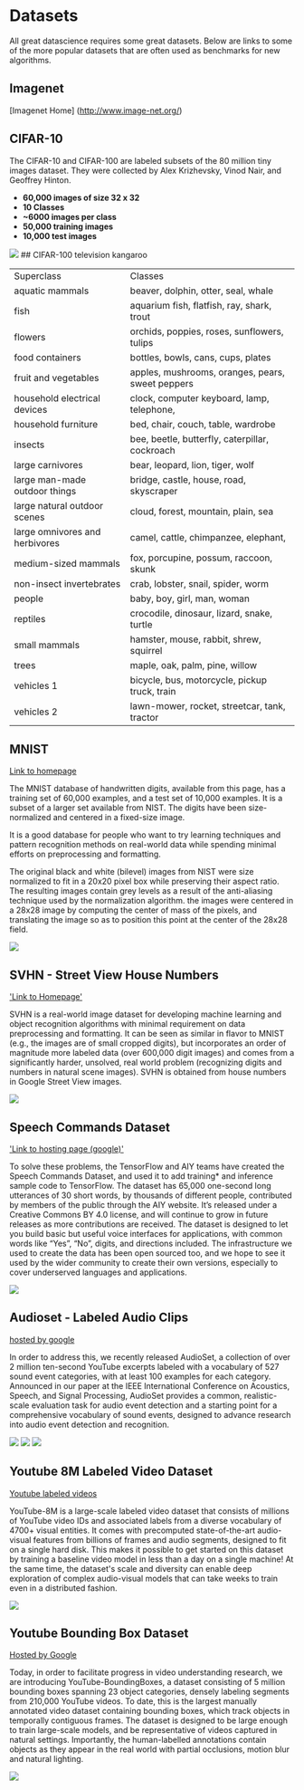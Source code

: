 # Datasets

All great datascience requires some great datasets. Below are links to some of the more popular datasets that are often used as benchmarks for new algorithms.

## Imagenet
[Imagenet Home] (http://www.image-net.org/)



## CIFAR-10
The CIFAR-10 and CIFAR-100 are labeled subsets of the 80 million tiny images dataset. They were collected by Alex Krizhevsky, Vinod Nair, and Geoffrey Hinton.

- **60,000 images of size 32 x 32**
- **10 Classes**
- **~6000 images per class**
- **50,000 training images**
- **10,000 test images**

<img src='https://snag.gy/4rlpZw.jpg' />
## CIFAR-100
<table>
<tr><td>Superclass</td><td>Classes</td></tr>
<tr><td>aquatic mammals</td><td>beaver, dolphin, otter, seal, whale</td></tr>
<tr><td>fish</td><td>aquarium fish, flatfish, ray, shark, trout</td></tr>
<tr><td>flowers</td><td>orchids, poppies, roses, sunflowers, tulips</td></tr>
<tr><td>food containers</td><td>bottles, bowls, cans, cups, plates</td></tr>
<tr><td>fruit and vegetables</td><td>apples, mushrooms, oranges, pears, sweet peppers</td></tr>
<tr><td>household electrical devices</td><td>clock, computer keyboard, lamp, telephone, </td></tr>television
<tr><td>household furniture</td><td>bed, chair, couch, table, wardrobe</td></tr>
<tr><td>insects</td><td>bee, beetle, butterfly, caterpillar, cockroach</td></tr>
<tr><td>large carnivores</td><td>bear, leopard, lion, tiger, wolf</td></tr>
<tr><td>large man-made outdoor things</td><td>bridge, castle, house, road, skyscraper</td></tr>
<tr><td>large natural outdoor scenes</td><td>cloud, forest, mountain, plain, sea</td></tr>
<tr><td>large omnivores and herbivores</td><td>camel, cattle, chimpanzee, elephant, </td></tr>kangaroo
<tr><td>medium-sized mammals</td><td>fox, porcupine, possum, raccoon, skunk</td></tr>
<tr><td>non-insect invertebrates</td><td>crab, lobster, snail, spider, worm</td></tr>
<tr><td>people</td><td>baby, boy, girl, man, woman</td></tr>
<tr><td>reptiles</td><td>crocodile, dinosaur, lizard, snake, turtle</td></tr>
<tr><td>small mammals</td><td>hamster, mouse, rabbit, shrew, squirrel</td></tr>
<tr><td>trees</td><td>maple, oak, palm, pine, willow</td></tr>
<tr><td>vehicles 1</td><td>bicycle, bus, motorcycle, pickup truck, train</td></tr>
<tr><td>vehicles 2</td><td>lawn-mower, rocket, streetcar, tank, tractor</td></tr>
</table>

## MNIST

[Link to homepage](http://yann.lecun.com/exdb/mnist/)

The MNIST database of handwritten digits, available from this page, has a training set of 60,000 examples, and a test set of 10,000 examples. It is a subset of a larger set available from NIST. The digits have been size-normalized and centered in a fixed-size image.

It is a good database for people who want to try learning techniques and pattern recognition methods on real-world data while spending minimal efforts on preprocessing and formatting.

The original black and white (bilevel) images from NIST were size normalized to fit in a 20x20 pixel box while preserving their aspect ratio. The resulting images contain grey levels as a result of the anti-aliasing technique used by the normalization algorithm. the images were centered in a 28x28 image by computing the center of mass of the pixels, and translating the image so as to position this point at the center of the 28x28 field.

<img src='http://i.ytimg.com/vi/0QI3xgXuB-Q/hqdefault.jpg'/>

## SVHN - Street View House Numbers

['Link to Homepage'](http://ufldl.stanford.edu/housenumbers/)

SVHN is a real-world image dataset for developing machine learning and object recognition algorithms with minimal requirement on data preprocessing and formatting. It can be seen as similar in flavor to MNIST (e.g., the images are of small cropped digits), but incorporates an order of magnitude more labeled data (over 600,000 digit images) and comes from a significantly harder, unsolved, real world problem (recognizing digits and numbers in natural scene images). SVHN is obtained from house numbers in Google Street View images. 


<img src="http://ufldl.stanford.edu/housenumbers/examples_new.png" />


## Speech Commands Dataset

['Link to hosting page (google)'](https://research.googleblog.com/2017/08/launching-speech-commands-dataset.html)

To solve these problems, the TensorFlow and AIY teams have created the Speech Commands Dataset, and used it to add training* and inference sample code to TensorFlow. The dataset has 65,000 one-second long utterances of 30 short words, by thousands of different people, contributed by members of the public through the AIY website. It’s released under a Creative Commons BY 4.0 license, and will continue to grow in future releases as more contributions are received. The dataset is designed to let you build basic but useful voice interfaces for applications, with common words like “Yes”, “No”, digits, and directions included. The infrastructure we used to create the data has been open sourced too, and we hope to see it used by the wider community to create their own versions, especially to cover underserved languages and applications.


<img src="https://3.bp.blogspot.com/-Mo-sJK2QM5U/WZ31e7iMvHI/AAAAAAAAB-A/IEzEr4P6up4jagW2H0NcxyK3w26DQ_kVgCLcBGAs/s400/image1.png" />

## Audioset - Labeled Audio Clips

[hosted by google](https://research.googleblog.com/2017/03/announcing-audioset-dataset-for-audio.html)

In order to address this, we recently released AudioSet, a collection of over 2 million ten-second YouTube excerpts labeled with a vocabulary of 527 sound event categories, with at least 100 examples for each category. Announced in our paper at the IEEE International Conference on Acoustics, Speech, and Signal Processing, AudioSet provides a common, realistic-scale evaluation task for audio event detection and a starting point for a comprehensive vocabulary of sound events, designed to advance research into audio event detection and recognition. 

<img src="https://1.bp.blogspot.com/-V1eBvymMYK8/WN00mlaVHoI/AAAAAAAABqM/sNvS811qyBA2YHg2c0_W4Qfa3WkOHsW_ACLcB/s640/image01.png" />

<img src="https://4.bp.blogspot.com/-aFpmH4QCAvY/WN00tJ_O6-I/AAAAAAAABqQ/foXm-2kBjpkbc55-ui6yx_-N6EgYuq86ACLcB/s640/image03.png" />

<img src="https://1.bp.blogspot.com/-OZv7NYeee3M/WN00_ZBnRUI/AAAAAAAABqU/yCIVntSaHJYpFWIIJjDkaDcSokGKB_DBwCLcB/s1600/image02.png" />

## Youtube 8M Labeled Video Dataset

[Youtube labeled videos](https://research.google.com/youtube8m/)

YouTube-8M is a large-scale labeled video dataset that consists of millions of YouTube video IDs and associated labels from a diverse vocabulary of 4700+ visual entities. It comes with precomputed state-of-the-art audio-visual features from billions of frames and audio segments, designed to fit on a single hard disk. This makes it possible to get started on this dataset by training a baseline video model in less than a day on a single machine! At the same time, the dataset's scale and diversity can enable deep exploration of complex audio-visual models that can take weeks to train even in a distributed fashion. 

<img src="https://snag.gy/dwODPh.jpg" />


## Youtube Bounding Box Dataset

[Hosted by Google](https://research.googleblog.com/2017/02/advancing-research-on-video.html)

Today, in order to facilitate progress in video understanding research, we are introducing YouTube-BoundingBoxes, a dataset consisting of 5 million bounding boxes spanning 23 object categories, densely labeling segments from 210,000 YouTube videos. To date, this is the largest manually annotated video dataset containing bounding boxes, which track objects in temporally contiguous frames. The dataset is designed to be large enough to train large-scale models, and be representative of videos captured in natural settings. Importantly, the human-labelled annotations contain objects as they appear in the real world with partial occlusions, motion blur and natural lighting.

<img src="https://3.bp.blogspot.com/-nsvuVAp9KpY/WJi1EPDDgiI/AAAAAAAABhM/IBqiFsiqrdQFTFvVrduA4spnAGBGwrqIgCLcB/s640/image00.png" />


